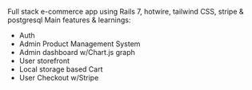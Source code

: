 Full stack e-commerce app using Rails 7, hotwire, tailwind CSS, stripe & postgresql
Main features & learnings:
- Auth
- Admin Product Management System
- Admin dashboard w/Chart.js graph
- User storefront
- Local storage based Cart
- User Checkout w/Stripe
